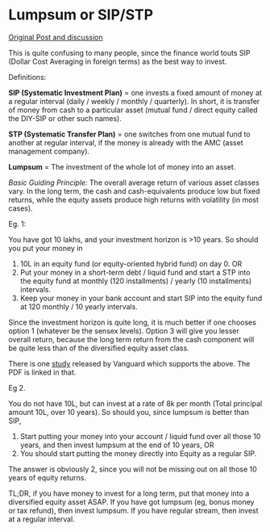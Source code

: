 # Lumpsum or SIP/STP

[Original Post and discussion](http://redd.it/1q8dwj)

This is quite confusing to many people, since the finance world touts SIP (Dollar Cost Averaging in foreign terms) as the best way to invest.

Definitions:

**SIP (Systematic Investment Plan)** = one invests a fixed amount of money at a regular interval (daily / weekly / monthly / quarterly). In short, it is transfer of money from cash to a particular asset (mutual fund / direct equity called the DIY-SIP or other such names).

**STP (Systematic Transfer Plan)** = one switches from one mutual fund to another at regular interval, if the money is already with the AMC (asset management company).

**Lumpsum** = The investment of the whole lot of money into an asset.

*Basic Guiding Principle:* The overall average return of various asset classes vary. In the long term, the cash and cash-equivalents produce low but fixed returns, while the equity assets produce high returns with volatility (in most cases).

Eg. 1:

You have got 10 lakhs, and your investment horizon is &gt;10 years. So should you put your money in

1.  10L in an equity fund (or equity-oriented hybrid fund) on day 0. OR
2.  Put your money in a short-term debt / liquid fund and start a STP into the equity fund at monthly (120 installments) / yearly (10 installments) intervals.
3.  Keep your money in your bank account and start SIP into the equity fund at 120 monthly / 10 yearly intervals.

Since the investment horizon is quite long, it is much better if one chooses option 1 (whatever be the sensex levels). Option 3 will give you lesser overall return, because the long term return from the cash component will be quite less than of the diversified equity asset class.

There is one [study](https://institutional.vanguard.com/VGApp/iip/site/institutional/researchcommentary/article/InvResDollarCostAve) released by Vanguard which supports the above. The PDF is linked in that.

Eg 2.

You do not have 10L, but can invest at a rate of 8k per month (Total principal amount 10L, over 10 years). So should you, since lumpsum is better than SIP,

1.  Start putting your money into your account / liquid fund over all those 10 years, and then invest lumpsum at the end of 10 years, OR
2.  You should start putting the money directly into Equity as a regular SIP.

The answer is obviously 2, since you will not be missing out on all those 10 years of equity returns.

TL;DR, if you have money to invest for a long term, put that money into a diversified equity asset ASAP. If you have got lumpsum (eg, bonus money or tax refund), then invest lumpsum. If you have regular stream, then invest at a regular interval.
